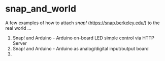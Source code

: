 # snap_and_world

A few examples of how to attach *snap!* (https://snap.berkeley.edu/) to the real world ...

01. Snap! and Arduino - Arduino on-board LED simple control via HTTP Server
02. Snap! and Arduino - Arduino as analog/digital input/output board
03. 
